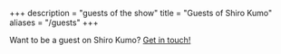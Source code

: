 +++
description = "guests of the show"
title = "Guests of Shiro Kumo"
aliases = "/guests"
+++

Want to be a guest on Shiro Kumo? [Get in touch!](/contact)
